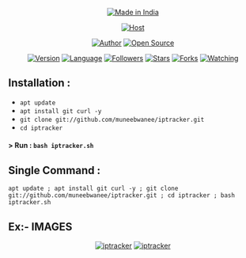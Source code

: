 <p align="center">
<a href="#"><img title="Made in India" src="https://img.shields.io/badge/MADE%20IN-INDIA-green?colorA=%2320fb35&colorB=%23fba320&style=for-the-badge"></a>
</p>
<p align="center">
<a href="#"><img title="Host" src="https://1.bp.blogspot.com/-sZl2Ly6koDw/X-DdhDr-jQI/AAAAAAAAG3I/DMG6tUXrhEkJraHFyksS6yGcYKPuNzxywCLcBGAsYHQ/s2663/iptracker.png"></a>
</p>
<p align="center">
<a href="https://github.com/muneebwanee"><img title="Author" src="https://img.shields.io/badge/Author-muneebwanee-red.svg?style=for-the-badge&logo=github"></a>
<a href="#"><img title="Open Source" src="https://img.shields.io/badge/Open%20Source-%E2%9D%A4-green?style=for-the-badge"></a>
</p>
<p align="center">
<a href="#"><img title="Version" src="https://img.shields.io/badge/Version-1.0-green.svg?style=flat-square"></a>
<a href="#"><img title="Language" src="https://badges.frapsoft.com/bash/v1/bash.png?v=103"></a>
<a href="https://github.com/muneebwanee/followers"><img title="Followers" src="https://img.shields.io/github/followers/muneebwanee?color=blue&style=flat-square"></a>
<a href="https://github.com/muneebwanee/iptracker/stargazers/"><img title="Stars" src="https://img.shields.io/github/stars/muneebwanee/iptracker?color=red&style=flat-square"></a>
<a href="https://github.com/muneebwanee/iptracker/network/members"><img title="Forks" src="https://img.shields.io/github/forks/muneebwanee/iptracker?color=red&style=flat-square"></a>
<a href="https://github.com/muneebwanee/iptracker/watchers"><img title="Watching" src="https://img.shields.io/github/watchers/muneebwanee/iptracker?label=Watchers&color=blue&style=flat-square"></a>
</p>

## Installation :

* `apt update`
* `apt install git curl -y`
* `git clone git://github.com/muneebwanee/iptracker.git`
* `cd iptracker`

#### > Run : `bash iptracker.sh`

## Single Command :
```
apt update ; apt install git curl -y ; git clone git://github.com/muneebwanee/iptracker.git ; cd iptracker ; bash iptracker.sh
```

## Ex:- IMAGES

<p align="center">
<a href="#"><img title="iptracker" src="https://1.bp.blogspot.com/-C6Wh9bbaUy4/X-YJSsrgVTI/AAAAAAAAASI/qQPqP734cXo9qpRQWUTWYzYULKzAp0JdwCLcBGAsYHQ/s2048/iptracker.jpg"></a>
<a href="#"><img title="iptracker" src="https://1.bp.blogspot.com/-XmjnAcNYrQ8/X-YJWdEHV5I/AAAAAAAAASM/i6B9txl4TR8kxvRVjSmBrR4ZcrmSMvyXQCLcBGAsYHQ/s2048/iptracker.jpg"></a>
</p>
